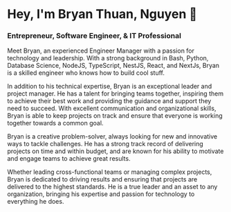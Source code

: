 # Hey, I'm Bryan Thuan, Nguyen 👋

### Entrepreneur, Software Engineer, & IT Professional

Meet Bryan, an experienced Engineer Manager with a passion for technology and leadership. With a strong background in Bash, Python, Database Science, NodeJS, TypeScript, NestJS, React, and NextJs, Bryan is a skilled engineer who knows how to build cool stuff.

In addition to his technical expertise, Bryan is an exceptional leader and project manager. He has a talent for bringing teams together, inspiring them to achieve their best work and providing the guidance and support they need to succeed. With excellent communication and organizational skills, Bryan is able to keep projects on track and ensure that everyone is working together towards a common goal.

Bryan is a creative problem-solver, always looking for new and innovative ways to tackle challenges. He has a strong track record of delivering projects on time and within budget, and are known for his ability to motivate and engage teams to achieve great results.

Whether leading cross-functional teams or managing complex projects, Bryan is dedicated to driving results and ensuring that projects are delivered to the highest standards. He is a true leader and an asset to any organization, bringing his expertise and passion for technology to everything he does.
